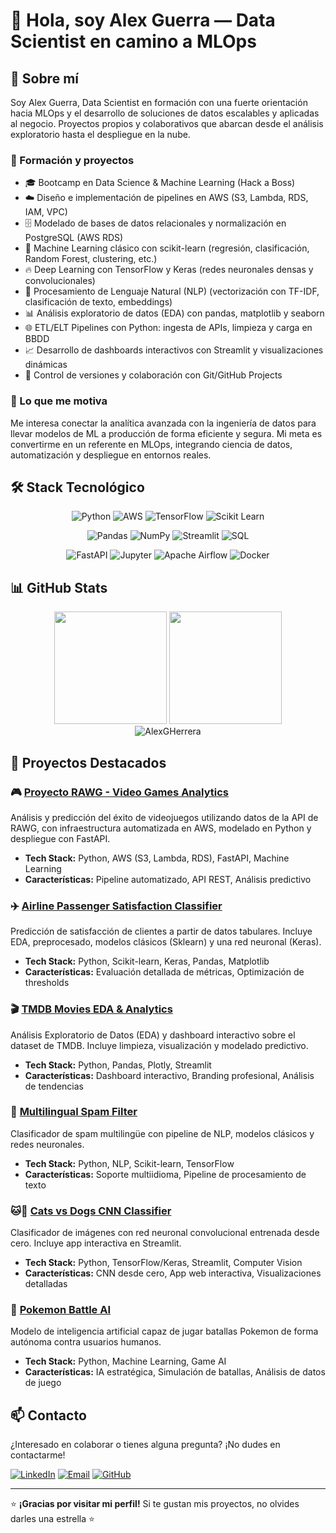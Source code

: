 # 👋 Hola, soy Alex Guerra — Data Scientist en camino a MLOps

## 🚀 Sobre mí

Soy Alex Guerra, Data Scientist en formación con una fuerte orientación hacia MLOps y el desarrollo de soluciones de datos escalables y aplicadas al negocio. Proyectos propios y colaborativos que abarcan desde el análisis exploratorio hasta el despliegue en la nube.

### 🔹 Formación y proyectos

- 🎓 Bootcamp en Data Science & Machine Learning (Hack a Boss)
- ☁️ Diseño e implementación de pipelines en AWS (S3, Lambda, RDS, IAM, VPC)
- 🗄️ Modelado de bases de datos relacionales y normalización en PostgreSQL (AWS RDS)
- 🤖 Machine Learning clásico con scikit-learn (regresión, clasificación, Random Forest, clustering, etc.)
- 🔥 Deep Learning con TensorFlow y Keras (redes neuronales densas y convolucionales)
- 📝 Procesamiento de Lenguaje Natural (NLP) (vectorización con TF-IDF, clasificación de texto, embeddings)
- 📊 Análisis exploratorio de datos (EDA) con pandas, matplotlib y seaborn
- 🌐 ETL/ELT Pipelines con Python: ingesta de APIs, limpieza y carga en BBDD
- 📈 Desarrollo de dashboards interactivos con Streamlit y visualizaciones dinámicas
- 🔄 Control de versiones y colaboración con Git/GitHub Projects

### 🔹 Lo que me motiva

Me interesa conectar la analítica avanzada con la ingeniería de datos para llevar modelos de ML a producción de forma eficiente y segura. Mi meta es convertirme en un referente en MLOps, integrando ciencia de datos, automatización y despliegue en entornos reales.

## 🛠️ Stack Tecnológico

<div align="center">
  
![Python](https://img.shields.io/badge/Python-3776AB?style=for-the-badge&logo=python&logoColor=white)
![AWS](https://img.shields.io/badge/AWS-232F3E?style=for-the-badge&logo=amazon-aws&logoColor=white)
![TensorFlow](https://img.shields.io/badge/TensorFlow-FF6F00?style=for-the-badge&logo=tensorflow&logoColor=white)
![Scikit Learn](https://img.shields.io/badge/scikit--learn-F7931E?style=for-the-badge&logo=scikit-learn&logoColor=white)

![Pandas](https://img.shields.io/badge/Pandas-150458?style=for-the-badge&logo=pandas&logoColor=white)
![NumPy](https://img.shields.io/badge/NumPy-013243?style=for-the-badge&logo=numpy&logoColor=white)
![Streamlit](https://img.shields.io/badge/Streamlit-FF4B4B?style=for-the-badge&logo=streamlit&logoColor=white)
![SQL](https://img.shields.io/badge/SQL-4479A1?style=for-the-badge&logo=mysql&logoColor=white)

![FastAPI](https://img.shields.io/badge/FastAPI-009688?style=for-the-badge&logo=fastapi&logoColor=white)
![Jupyter](https://img.shields.io/badge/Jupyter-F37626?style=for-the-badge&logo=jupyter&logoColor=white)
![Apache Airflow](https://img.shields.io/badge/Apache%20Airflow-017CEE?style=for-the-badge&logo=apache-airflow&logoColor=white)
![Docker](https://img.shields.io/badge/Docker-2496ED?style=for-the-badge&logo=docker&logoColor=white)

</div>

## 📊 GitHub Stats

<div align="center">
  <img height="180em" src="https://github-readme-stats.vercel.app/api?username=AlexGHerrera&show_icons=true&theme=transparent&include_all_commits=true&count_private=true&hide_border=true"/>
  <img height="180em" src="https://github-readme-stats.vercel.app/api/top-langs/?username=AlexGHerrera&layout=compact&langs_count=8&theme=transparent&hide_border=true"/>
</div>

<div align="center">
  <img src="https://github-readme-streak-stats.herokuapp.com/?user=AlexGHerrera&theme=transparent&hide_border=true" alt="AlexGHerrera" />
</div>

## 📂 Proyectos Destacados

### 🎮 [Proyecto RAWG - Video Games Analytics](https://github.com/AlexGHerrera/Proyecto-RAWG)
Análisis y predicción del éxito de videojuegos utilizando datos de la API de RAWG, con infraestructura automatizada en AWS, modelado en Python y despliegue con FastAPI.
- **Tech Stack:** Python, AWS (S3, Lambda, RDS), FastAPI, Machine Learning
- **Características:** Pipeline automatizado, API REST, Análisis predictivo

### ✈️ [Airline Passenger Satisfaction Classifier](https://github.com/AlexGHerrera/Practica-Airline-Passenger-Satisfaction---Tabular-Dataset-Classification)
Predicción de satisfacción de clientes a partir de datos tabulares. Incluye EDA, preprocesado, modelos clásicos (Sklearn) y una red neuronal (Keras).
- **Tech Stack:** Python, Scikit-learn, Keras, Pandas, Matplotlib
- **Características:** Evaluación detallada de métricas, Optimización de thresholds

### 🎬 [TMDB Movies EDA & Analytics](https://github.com/AlexGHerrera/EDA_TMDB)
Análisis Exploratorio de Datos (EDA) y dashboard interactivo sobre el dataset de TMDB. Incluye limpieza, visualización y modelado predictivo.
- **Tech Stack:** Python, Pandas, Plotly, Streamlit
- **Características:** Dashboard interactivo, Branding profesional, Análisis de tendencias

### 📧 [Multilingual Spam Filter](https://github.com/AlexGHerrera/multilingual-spam-filter)
Clasificador de spam multilingüe con pipeline de NLP, modelos clásicos y redes neuronales.
- **Tech Stack:** Python, NLP, Scikit-learn, TensorFlow
- **Características:** Soporte multiidioma, Pipeline de procesamiento de texto

### 🐱🐶 [Cats vs Dogs CNN Classifier](https://github.com/AlexGHerrera/cats-vs-dogs-classifier)
Clasificador de imágenes con red neuronal convolucional entrenada desde cero. Incluye app interactiva en Streamlit.
- **Tech Stack:** Python, TensorFlow/Keras, Streamlit, Computer Vision
- **Características:** CNN desde cero, App web interactiva, Visualizaciones detalladas

### 🎯 [Pokemon Battle AI](https://github.com/AlexGHerrera/Pokemon-battle-ai)
Modelo de inteligencia artificial capaz de jugar batallas Pokemon de forma autónoma contra usuarios humanos.
- **Tech Stack:** Python, Machine Learning, Game AI
- **Características:** IA estratégica, Simulación de batallas, Análisis de datos de juego

## 📫 Contacto

¿Interesado en colaborar o tienes alguna pregunta? ¡No dudes en contactarme!

[![LinkedIn](https://img.shields.io/badge/LinkedIn-0077B5?style=for-the-badge&logo=linkedin&logoColor=white)](https://www.linkedin.com/in/alejandro-guerra-herrera-a86053115/)
[![Email](https://img.shields.io/badge/Email-D14836?style=for-the-badge&logo=gmail&logoColor=white)](mailto:alexgherrera.data@gmail.com)
[![GitHub](https://img.shields.io/badge/GitHub-100000?style=for-the-badge&logo=github&logoColor=white)](https://github.com/AlexGHerrera)

---
⭐️ **¡Gracias por visitar mi perfil!** Si te gustan mis proyectos, no olvides darles una estrella ⭐
